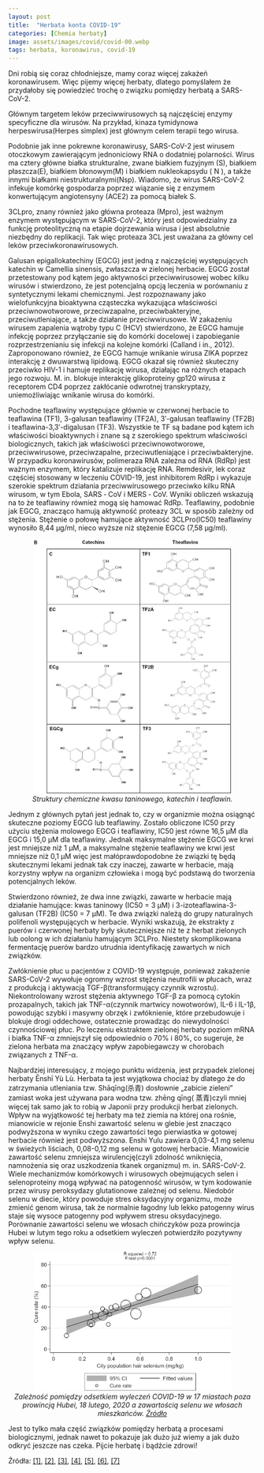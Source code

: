 ```yaml
---
layout: post
title:  "Herbata konta COVID-19"
categories: [Chemia herbaty]
image: assets/images/covid/covid-00.webp
tags: herbata, koronawirus, covid-19
---
```


Dni robią się coraz chłodniejsze, mamy coraz więcej zakażeń koronawirusem. Więc pijemy więcej herbaty, dlatego pomyślałem że przydałoby się powiedzieć trochę o związku pomiędzy herbatą a SARS-CoV-2.

Głównym targetem leków przeciwwirusowych są najczęściej enzymy specyficzne dla wirusów. Na przykład, kinaza tymidynowa herpeswirusa(Herpes simplex) jest głównym celem terapii tego wirusa.

Podobnie jak inne pokrewne koronawirusy, SARS-CoV-2 jest wirusem otoczkowym zawierającym jednoniciowy RNA o dodatniej polarności. Wirus ma cztery główne białka strukturalne, zwane białkiem fuzyjnym (S), białkiem płaszcza(E), białkiem błonowym(M) i białkiem nukleokapsydu ( N ), a także innymi białkami niestrukturalnymi(Nsp). Wiadomo, że wirus SARS-CoV-2 infekuje komórkę gospodarza poprzez wiązanie się z enzymem konwertującym angiotensyny (ACE2) za pomocą białek S.

3CLpro, znany również jako główna proteaza (Mpro), jest ważnym enzymem występującym w SARS-CoV-2, który jest odpowiedzialny za funkcję proteolityczną na etapie dojrzewania wirusa i jest absolutnie niezbędny do replikacji. Tak więc proteaza 3CL jest uważana za główny cel leków przeciwkoronawirusowych.

Galusan epigallokatechiny (EGCG) jest jedną z najczęściej występujących katechin w Camellia sinensis, zwłaszcza w zielonej herbacie. EGCG został przetestowany pod kątem jego aktywności przeciwwirusowej wobec kilku wirusów i stwierdzono, że jest potencjalną opcją leczenia w porównaniu z syntetycznymi lekami chemicznymi. Jest rozpoznawany jako wielofunkcyjna bioaktywna cząsteczka wykazująca właściwości przeciwnowotworowe, przeciwzapalne, przeciwbakteryjne, przeciwutleniające, a także działanie przeciwwirusowe. W zakażeniu wirusem zapalenia wątroby typu C (HCV) stwierdzono, że EGCG hamuje infekcję poprzez przyłączanie się do komórki docelowej i zapobieganie rozprzestrzenianiu się infekcji na kolejne komórki (Calland i in., 2012). Zaproponowano również, że EGCG hamuje wnikanie wirusa ZIKA poprzez interakcję z dwuwarstwą lipidową. EGCG okazał się również skuteczny przeciwko HIV-1 i hamuje replikację wirusa, działając na różnych etapach jego rozwoju. M. in. blokuje interakcję  glikoproteiny gp120 wirusa z receptorem CD4 poprzez zakłócanie odwrotnej transkryptazy, uniemożliwiając wnikanie wirusa do komórki.

Pochodne teaflawiny występujące głównie w czerwonej herbacie to teaflawina (TF1), 3-galusan teaflawiny (TF2A), 3′-galusan teaflawiny (TF2B) i teaflawina-3,3′-digalusan (TF3). Wszystkie te TF są badane pod kątem ich właściwości bioaktywnych i znane są z szerokiego spektrum właściwości biologicznych, takich jak właściwości przeciwnowotworowe, przeciwwirusowe, przeciwzapalne, przeciwutleniające i przeciwbakteryjne. W przypadku koronawirusów, polimeraza RNA zależna od RNA (RdRp) jest ważnym enzymem, który katalizuje replikację RNA. Remdesivir, lek coraz częściej stosowany w leczeniu COVID-19, jest inhibitorem RdRp i wykazuje szerokie spektrum działania przeciwwirusowego przeciwko kilku RNA wirusom, w tym Ebola, SARS ‐ CoV i MERS ‐ CoV. Wyniki obliczeń wskazują na to że teaflawiny również mogą się hamować RdRp. Teaflawiny, podobnie jak EGCG, znacząco hamują aktywność proteazy 3CL w sposób zależny od stężenia. Stężenie o połowę hamujące aktywność 3CLPro(IC50) teaflawiny wynosiło 8,44 μg/ml, nieco wyższe niż stężenie EGCG (7,58 μg/ml).

<p align="center">
  <img alt="covid-tf" src="/assets/images/covid/covid-1.webp" width="400">
  <br>
    <em><i>Struktury chemiczne kwasu taninowego, katechin i teaflawin. </i></em>
</p>

Jednym z głównych pytań jest jednak to, czy w organizmie można osiągnąć skuteczne poziomy EGCG lub teaflawiny. Zostało obliczone IC50 przy użyciu stężenia molowego EGCG i teaflawiny, IC50 jest równe 16,5 μM dla EGCG i 15,0 μM dla teaflawiny. Jednak maksymalne stężenie EGCG we krwi jest mniejsze niż 1 μM, a maksymalne stężenie teaflawiny we krwi jest mniejsze niż 0,1 μM więc jest małóprawdopodobne że związki tę będą skutecznymi lekami jednak tak czy inaczej, zawarte w herbacie, mają korzystny wpływ na organizm człowieka i mogą być podstawą do tworzenia potencjalnych leków.

Stwierdzono również, że dwa inne związki, zawarte w herbacie mają działanie hamujące: kwas taninowy (IC50 = 3 µM) i 3-izoteaflawina-3-galusan (TF2B) (IC50 = 7 µM). Te dwa związki należą do grupy naturalnych polifenoli występujących w herbacie. Wyniki wskazują, że ekstrakty z puerów i czerwonej herbaty były skuteczniejsze niż te z herbat zielonych lub oolong w ich działaniu hamującym 3CLPro. Niestety skomplikowana fermentację puerów bardzo utrudnia identyfikację zawartych w nich związków.

Zwłóknienie płuc u pacjentów z COVID-19 występuje, ponieważ zakażenie SARS-CoV-2 wywołuje ogromny wzrost stężenia neutrofili w płucach, wraz z produkcją i aktywacją TGF-β(transformujący czynnik wzrostu). Niekontrolowany wzrost stężenia aktywnego TGF-β za pomocą cytokin prozapalnych, takich jak TNF-α(czynnik martwicy nowotworów), IL-6 i IL-1β, powodując szybki i masywny obrzęk i zwłóknienie, które przebudowuje i  blokuje drogi oddechowe, ostatecznie prowadząc do niewydolności czynnościowej płuc. Po leczeniu ekstraktem zielonej herbaty poziom mRNA i białka TNF-α zmniejszył się odpowiednio o 70% i 80%, co sugeruje, że zielona herbata ma znaczący wpływ zapobiegawczy w chorobach związanych z TNF-α.

Najbardziej interesujący, z mojego punktu widzenia, jest przypadek zielonej herbaty Ēnshī Yù Lù. Herbata ta jest wyjątkowa chociaż by dlatego że do zatrzymania utleniania tzw. Shāqīng(杀青) dosłownie „zabicie zieleni” zamiast woka jest używana para wodna tzw. zhēng qīng( 蒸青)czyli mniej więcej tak samo jak to robią w Japonii przy produkcji herbat zielonych. Wpływ na wyjątkowość tej herbaty ma też ziemia na której ona rośnie, mianowicie w rejonie Enshi zawartość selenu w glebie jest znacząco podwyższona w wyniku czego zawartości tego pierwiastka w gotowej herbacie również jest podwyższona. Enshi Yulu zawiera 0,03-4,1 mg selenu w świeżych liściach, 0,08-0,12 mg selenu w gotowej herbacie. Mianowicie zawartość selenu zmniejsza wirulencję(czyli zdolność wniknięcia, namnożenia się oraz uszkodzenia tkanek organizmu) m. in. SARS-CoV-2. Wiele mechanizmów komórkowych i wirusowych obejmujących selen i selenoproteiny mogą wpływać na patogenność wirusów, w tym kodowanie przez wirusy peroksydazy glutationowe zależnej od selenu. Niedobór selenu w diecie, który powoduje stres oksydacyjny organizmu, może zmienić genom wirusa, tak że normalnie łagodny lub lekko patogenny wirus staje się wysoce patogenny pod wpływem stresu oksydacyjnego. Porównanie zawartości selenu we włosach chińczyków poza prowincja Hubei w lutym tego roku a odsetkiem wyleczeń potwierdziło pozytywny wpływ selenu.

<p align="center">
  <img alt="covid-Se" src="/assets/images/covid/covid-0.webp" width="400">
  <br>
    <em><i>Zależność pomiędzy odsetkiem wyleczeń COVID-19 w 17 miastach poza prowincją Hubei, 18 lutego, 2020 a zawartością selenu we włosach mieszkańców. <a href='https://doi.org/10.1590/S1517-83822012000400001'>Źródło</a> </i></em>
</p>

Jest to tylko mała część związków pomiędzy herbatą a procesami biologicznymi, jednak nawet to pokazuje jak dużo już wiemy a jak dużo odkryć jeszcze nas czeka. Pijcie herbatę i bądźcie zdrowi!

Źródła:
[[1]](https://www.ncbi.nlm.nih.gov/pmc/articles/PMC7499281/),
[[2]](https://www.ncbi.nlm.nih.gov/pmc/articles/PMC7367004/),
[[3]](https://pubmed.ncbi.nlm.nih.gov/31487871/),
[[4]](https://www.ncbi.nlm.nih.gov/pmc/articles/PMC7332865/),
[[5]](https://baike.baidu.com/item/恩施玉露),
[[6]](https://onlinelibrary.wiley.com/doi/full/10.1002/jmv.25761?fbclid=IwAR1-ox3hIV5KUALJu5Fj1nO1kRqF0QDhN4eR3xB9XiHw7qawW3g5Z9NHhJ8),
[[7]](https://www.ncbi.nlm.nih.gov/pmc/articles/PMC7367004/?fbclid=IwAR2mDCOeaxIfYxvaV9Wa48nkoAciEeXGmfd4B3DTMQUd9RcHFp6KSMN2pxI)
